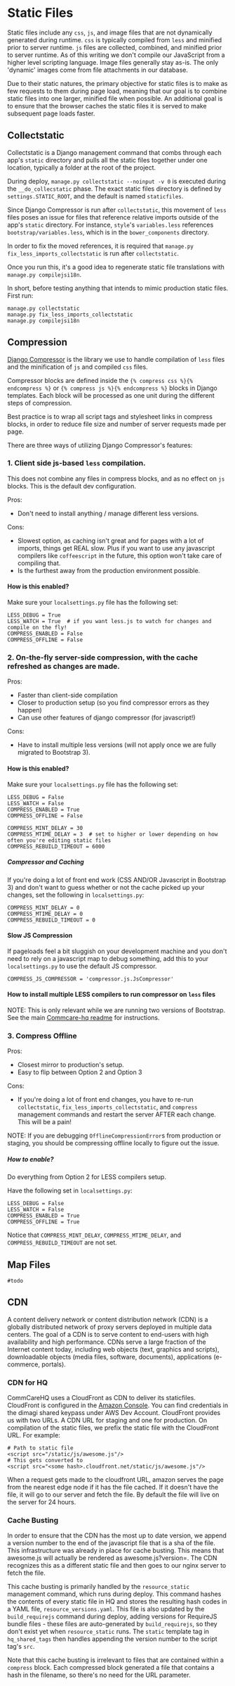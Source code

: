 # Static Files

Static files include any `css`, `js`, and image files that are not dynamically generated during runtime. `css` is typically compiled from `less` and minified prior to server runtime. `js` files are collected, combined, and minified prior to server runtime. As of this writing we don't compile our JavaScript from a higher level scripting language. Image files generally stay as-is. The only 'dynamic' images come from file attachments in our database.

Due to their static natures, the primary objective for static files is to make as few requests to them during page load, meaning that our goal is to combine static files into one larger, minified file when possible. An additional goal is to ensure that the browser caches the static files it is served to make subsequent page loads faster.

## Collectstatic

Collectstatic is a Django management command that combs through each app's `static` directory and pulls all the static files together under one location, typically a folder at the root of the project.

During deploy, `manage.py collectstatic --noinput -v 0` is executed during the `__do_collecstatic` phase. The exact static files directory is defined by `settings.STATIC_ROOT`, and the default is named `staticfiles`.

Since Django Compressor is run after `collectstatic`, this movement of `less` files poses an issue for files that reference relative imports outside of the app's `static` directory. For instance, `style`'s `variables.less` references `bootstrap/variables.less`, which is in the `bower_components` directory.

In order to fix the moved references, it is required that
`manage.py fix_less_imports_collectstatic` is run after `collectstatic`.

Once you run this, it's a good idea to regenerate static file translations with `manage.py compilejsi18n`.

In short, before testing anything that intends to mimic production static files. First run:

```
manage.py collectstatic
manage.py fix_less_imports_collectstatic
manage.py compilejsi18n
```

## Compression

[Django Compressor](https://django-compressor.readthedocs.org/en/latest/) is the library we use to handle compilation of `less` files and the minification of `js` and compiled `css` files.

Compressor blocks are defined inside the `{% compress css %}{% endcompress %}` or `{% compress js %}{% endcompress %}` blocks in Django templates. Each block will be processed as one unit during the different steps of compression.

Best practice is to wrap all script tags and stylesheet links in compress blocks, in order to reduce file size and number of server requests made per page.

There are three ways of utilizing Django Compressor's features:

### 1. Client side js-based `less` compilation.

This does not combine any files in compress blocks, and as no effect on `js` blocks. This is the default dev configuration.

Pros:
- Don't need to install anything / manage different less versions.

Cons:
- Slowest option, as caching isn't great and for pages with a lot of imports,
things get REAL slow. Plus if you want to use any javascript compilers like
`coffeescript` in the future, this option won't take care of compiling that.
- Is the furthest away from the production environment possible.

#### How is this enabled?

Make sure your `localsettings.py` file has the following set:
```
LESS_DEBUG = True
LESS_WATCH = True  # if you want less.js to watch for changes and compile on the fly!
COMPRESS_ENABLED = False
COMPRESS_OFFLINE = False
```

### 2. On-the-fly server-side compression, with the cache refreshed as changes are made.

Pros:
- Faster than client-side compilation
- Closer to production setup (so you find compressor errors as they happen)
- Can use other features of django compressor (for javascript!)

Cons:
- Have to install multiple less versions (will not apply once we are fully migrated to Bootstrap 3).

#### How is this enabled?
Make sure your `localsettings.py` file has the following set:
```
LESS_DEBUG = False
LESS_WATCH = False
COMPRESS_ENABLED = True
COMPRESS_OFFLINE = False

COMPRESS_MINT_DELAY = 30
COMPRESS_MTIME_DELAY = 3  # set to higher or lower depending on how often you're editing static files
COMPRESS_REBUILD_TIMEOUT = 6000
```

##### Compressor and Caching

If you're doing a lot of front end work (CSS AND/OR Javascript in Bootstrap 3)
and don't want to guess whether or not the cache picked up your changes, set the
following in `localsettings.py`:
```
COMPRESS_MINT_DELAY = 0
COMPRESS_MTIME_DELAY = 0
COMPRESS_REBUILD_TIMEOUT = 0
```

#### Slow JS Compression

If pageloads feel a bit sluggish on your development machine and you don't need to rely on a javascript map to debug something, add this to your `localsettings.py` to use the default JS compressor.

```
COMPRESS_JS_COMPRESSOR = 'compressor.js.JsCompressor'
```

#### How to install multiple LESS compilers to run compressor on `less` files

NOTE: This is only relevant while we are running two versions of Bootstrap. See the main [Commcare-hq readme](https://github.com/dimagi/commcare-hq/blob/master/README.md#install-less) for instructions.

### 3. Compress Offline

Pros:
- Closest mirror to production's setup.
- Easy to flip between Option 2 and Option 3

Cons:
- If you're doing a lot of front end changes, you have to re-run `collectstatic`, `fix_less_imports_collectstatic`, and `compress` management commands and restart the server AFTER each change. This will be a pain!

NOTE: If you are debugging `OfflineCompressionError`s from production or staging, you should be compressing offline locally to figure out the issue.

##### How to enable?

Do everything from Option 2 for LESS compilers setup.

Have the following set in `localsettings.py`:
```
LESS_DEBUG = False
LESS_WATCH = False
COMPRESS_ENABLED = True
COMPRESS_OFFLINE = True
```

Notice that `COMPRESS_MINT_DELAY`, `COMPRESS_MTIME_DELAY`, and
`COMPRESS_REBUILD_TIMEOUT` are not set.

## Map Files

`#todo`

## CDN

A content delivery network or content distribution network (CDN) is a globally distributed network of proxy servers deployed in multiple data centers. The goal of a CDN is to serve content to end-users with high availability and high performance. CDNs serve a large fraction of the Internet content today, including web objects (text, graphics and scripts), downloadable objects (media files, software, documents), applications (e-commerce, portals).

### CDN for HQ

CommCareHQ uses a CloudFront as CDN to deliver its staticfiles. CloudFront is configured in the [Amazon Console](https://us-west-2.console.aws.amazon.com/console/home). You can find credentials in the dimagi shared keypass under AWS Dev Account. CloudFront provides us with two URLs. A CDN URL for staging and one for production. On compilation of the static files, we prefix the static file with the CloudFront URL. For example:

```
# Path to static file
<script src="/static/js/awesome.js"/>
# This gets converted to
<script src="<some hash>.cloudfront.net/static/js/awesome.js"/>
```
When a request gets made to the cloudfront URL, amazon serves the page from the nearest edge node if it has the file cached. If it doesn't have the file, it will go to our server and fetch the file. By default the file will live on the server for 24 hours.

### Cache Busting

In order to ensure that the CDN has the most up to date version, we append a version number to the end of the javascript file that is a sha of the file. This infrastructure was already in place for cache busting. This means that awesome.js will actually be rendered as awesome.js?version=<some hash>. The CDN recognizes this as a different static file and then goes to our nginx server to fetch the file.

This cache busting is primarily handled by the `resource_static` management command, which runs during deploy. This command hashes the contents of every static file in HQ and stores the resulting hash codes in a YAML file, `resource_versions.yaml`. This file is also updated by the `build_requirejs` command during deploy, adding versions for RequireJS bundle files - these files are auto-generated by `build_requirejs`, so they don't exist yet when `resource_static` runs. The `static` template tag in `hq_shared_tags` then handles appending the version number to the script tag's `src`.

Note that this cache busting is irrelevant to files that are contained within a `compress` block. Each compressed block generated a file that contains a hash in the filename, so there's no need for the URL parameter.
